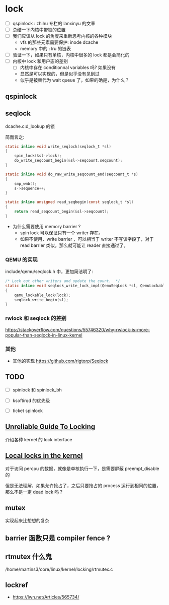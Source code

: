 # lock
- [ ] qspinlock : zhihu 专栏的 lanxinyu 的文章
- [ ] 总结一下内核中带锁的位置
- [ ] 我们应该从 lock 的角度来重新思考内核的各种模块
  - vfs 的那些元素需要保护: inode dcache
  - memory 中的 : lru 的链表
- [ ] 验证一下，如果只有单核，内核中很多的 lock 都是会简化的
- [ ] 内核中 lock 和用户态的差别
  - [ ]  内核中存在 conditionnal variables 吗? 如果没有
    - 显然是可以实现的，但是似乎没有见到过
    - 似乎是被替代为 wait queue 了，如果的确是，为什么？

## qspinlock

## seqlock
dcache.c:d_lookup 的锁

简而言之:
```c
static inline void write_seqlock(seqlock_t *sl)
{
	spin_lock(&sl->lock);
	do_write_seqcount_begin(&sl->seqcount.seqcount);
}

static inline void do_raw_write_seqcount_end(seqcount_t *s)
{
	smp_wmb();
	s->sequence++;
}

static inline unsigned read_seqbegin(const seqlock_t *sl)
{
	return read_seqcount_begin(&sl->seqcount);
}
```

- 为什么需要使用 memory barrier ?
  - spin lock 可以保证只有一个 writer 存在。
  - 如果不使用，write barrier ，可以相当于 writer 不写该字段了，对于 read barrier 类似。那么就可能让 reader 直接通过了。

### QEMU 的实现

include/qemu/seqlock.h 中，更加简洁明了:

```c
/* Lock out other writers and update the count.  */
static inline void seqlock_write_lock_impl(QemuSeqLock *sl, QemuLockable *lock)
{
    qemu_lockable_lock(lock);
    seqlock_write_begin(sl);
}
```

### rwlock 和 seqlock 的差别
https://stackoverflow.com/questions/55746320/why-rwlock-is-more-popular-than-seqlock-in-linux-kernel

### 其他
- 其他的实现 https://github.com/rigtorp/Seqlock

## TODO
- [ ]  spinlock 和 spinlock_bh
- [ ]  ksoftirqd 的优先级
- [ ]  ticket spinlock


## [Unreliable Guide To Locking](https://www.kernel.org/doc/html/latest/kernel-hacking/locking.html)

介绍各种 kernel 的 lock interface

## [Local locks in the kernel](https://lwn.net/Articles/828477/)
对于访问 percpu 的数据，就像是单核执行一下，是需要屏蔽 preempt_disable 的

但是无法理解，如果允许抢占了，之后只要抢占的 process 运行到相同的位置，那么不是一定 dead lock 吗？

## mutex

实现起来比想想的复杂

## barrier 函数只是 compiler fence ?

## rtmutex 什么鬼
/home/martins3/core/linux/kernel/locking/rtmutex.c

## lockref
- https://lwn.net/Articles/565734/
